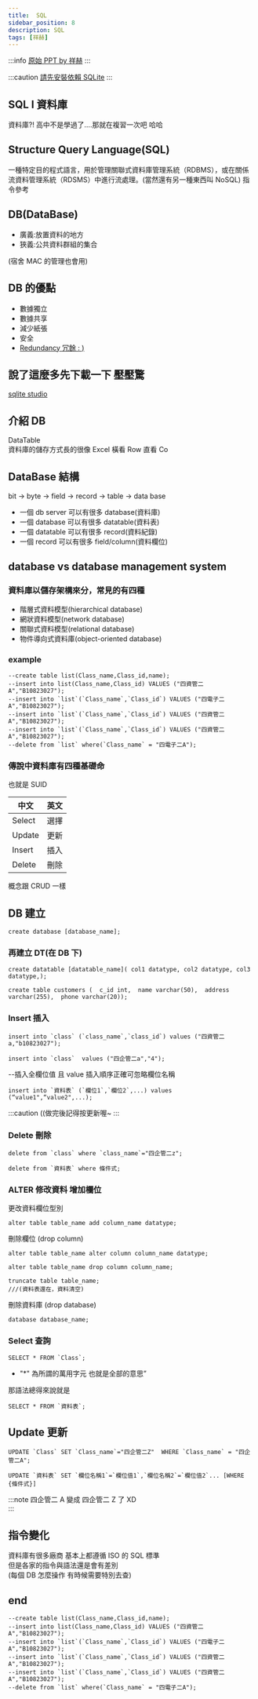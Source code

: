 ```yaml
---
title:  SQL
sidebar_position: 8
description: SQL
tags: [祥赫]
---
```


:::info
[原始 PPT by 祥赫](https://cdn.discordapp.com/attachments/1023779334395273276/1050004985091465289/SQL_I_.pptx?ex=65ba2958&is=65a7b458&hm=7b451aada657a2f26cace6e1b6a660fe110b35942fe4d1c036bfbee6ca41cd4e&)
:::

:::caution
[請先安裝依賴 SQLite](https://sqlitestudio.pl/)
:::

## SQL I 資料庫

資料庫?! 高中不是學過了….那就在複習一次吧 哈哈

## Structure Query Language(SQL)

一種特定目的程式語言，用於管理關聯式資料庫管理系統（RDBMS），或在關係流資料管理系統（RDSMS）中進行流處理。(當然還有另一種東西叫 NoSQL) 指令參考

## DB(DataBase)

- 廣義:放置資料的地方
- 狹義:公共資料群組的集合

(宿舍 MAC 的管理也會用)

## DB 的優點

- 數據獨立
- 數據共享
- 減少紙張
- 安全
- [Redundancy 冗餘 : )](https://en.wikipedia.org/wiki/Redundancy)

## 說了這麼多先下載一下 壓壓驚

[sqlite studio](https://sqlitestudio.pl/)

## 介紹 DB

DataTable  
資料庫的儲存方式長的很像 Excel
橫看 Row 直看 Co

## DataBase 結構

bit -> byte -> field -> record -> table -> data base

- 一個 db server 可以有很多 database(資料庫)
- 一個 database 可以有很多 datatable(資料表)
- 一個 datatable 可以有很多 record(資料紀錄)
- 一個 record 可以有很多 field/column(資料欄位)

## database vs database management system

### 資料庫以儲存架構來分，常見的有四種

- 階層式資料模型(hierarchical database)
- 網狀資料模型(network database)
- 關聯式資料模型(relational database)
- 物件導向式資料庫(object-oriented database)

### example

```
--create table list(Class_name,Class_id,name);
--insert into list(Class_name,Class_id) VALUES ("四資管二A","B10823027");
--insert into `list`(`Class_name`,`Class_id`) VALUES ("四電子二A","B10823027");
--insert into `list`(`Class_name`,`Class_id`) VALUES ("四資管二A","B10823027");
--insert into `list`(`Class_name`,`Class_id`) VALUES ("四資管二A","B10823027");
--delete from `list` where(`Class_name` = "四電子二A");
```

### 傳說中資料庫有四種基礎命

也就是 SUID

| 中文   | 英文 |
| ------ | ---- |
| Select | 選擇 |
| Update | 更新 |
| Insert | 插入 |
| Delete | 刪除 |

概念跟 CRUD 一樣

## DB 建立

```
create database [database_name];
```

### 再建立 DT(在 DB 下)

```
create datatable [datatable_name]( col1 datatype, col2 datatype, col3 datatype,);
```

```
create table customers (  c_id int,  name varchar(50),  address varchar(255),  phone varchar(20));
```

### Insert 插入

```
insert into `class` (`class_name`,`class_id`) values ("四資管二a,"b10823027");
```

```
insert into `class`  values ("四企管二a","4");
```

--插入全欄位值 且 value 插入順序正確可忽略欄位名稱

```
insert into `資料表` (`欄位1`,`欄位2`,...) values (“value1",“value2",...);
```

:::caution
((做完後記得按更新喔~
:::

### Delete 刪除

```
delete from `class` where `class_name`="四企管二z";
```

```
delete from `資料表` where 條件式;
```

### ALTER 修改資料 增加欄位

更改資料欄位型別

```
alter table table_name add column_name datatype;
```

刪除欄位 (drop column)

```
alter table table_name alter column column_name datatype;
```

```
alter table table_name drop column column_name;
```

```
truncate table table_name;
///(資料表還在，資料清空)
```

刪除資料庫 (drop database)

```
database database_name;
```

### Select 查詢

```
SELECT * FROM `Class`;
```

- "\*" 為所謂的萬用字元 也就是全部的意思”

那語法總得來說就是

```
SELECT * FROM `資料表`;
```

## Update 更新

```
UPDATE `Class` SET `Class_name`="四企管二Z"  WHERE `Class_name` = "四企管二A";
```

```
UPDATE `資料表` SET `欄位名稱1`=`欄位值1`,`欄位名稱2`=`欄位值2`... [WHERE {條件式}]
```

:::note
四企管二 A 變成 四企管二 Z 了 XD  
:::

## 指令變化

資料庫有很多廠商 基本上都遵循 ISO 的 SQL 標準  
但是各家的指令與語法還是會有差別  
(每個 DB 怎麼操作 有時候需要特別去查)

## end

```
--create table list(Class_name,Class_id,name);
--insert into list(Class_name,Class_id) VALUES ("四資管二A","B10823027");
--insert into `list`(`Class_name`,`Class_id`) VALUES ("四電子二A","B10823027");
--insert into `list`(`Class_name`,`Class_id`) VALUES ("四資管二A","B10823027");
--insert into `list`(`Class_name`,`Class_id`) VALUES ("四資管二A","B10823027");
--delete from `list` where(`Class_name` = "四電子二A");
```
